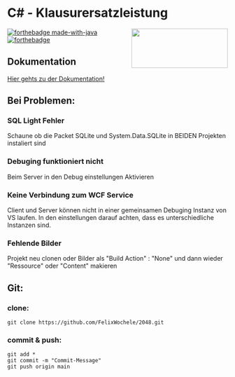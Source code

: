 # C# - Klausurersatzleistung

<img align="right" width="220" height="90" src="https://upload.wikimedia.org/wikipedia/de/thumb/1/1d/DHBW-Logo.svg/541px-DHBW-Logo.svg.png?20110626153129">

[![forthebadge made-with-java](https://img.shields.io/badge/MADE_WITH-JAVA-orange?style=for-the-badge)](https://java.com/)
[![forthebadge](https://img.shields.io/badge/BUILD_WITH-LOVE_%3C3-D20E0E?style=for-the-badge)](https://github.com/FelixWochele/Bierbock)

## Dokumentation

[Hier gehts zu der Dokumentation!](https://github.com/FelixWochele/2DO/blob/master/Dokumentation%20-%20Wochele%20Felix%20-%20TInf2020.pdf)

## Bei Problemen:

### SQL Light Fehler
Schaune ob die Packet SQLite und System.Data.SQLite in BEIDEN Projekten instaliert sind 

### Debuging funktioniert nicht
Beim Server in den Debug einstellungen Aktivieren

### Keine Verbindung zum WCF Service
Client und Server können nicht in einer gemeinsamen Debuging Instanz von VS laufen. 
In den einstellungen darauf achten, dass es unterschiedliche Instanzen sind.

### Fehlende Bilder 
Projekt neu clonen oder Bilder als "Build Action" : "None" und dann wieder "Ressource" oder "Content" makieren

## Git:

### clone:
```shell
git clone https://github.com/FelixWochele/2048.git
```
### commit & push:
```shell
git add * 
git commit -m "Commit-Message"
git push origin main
```
